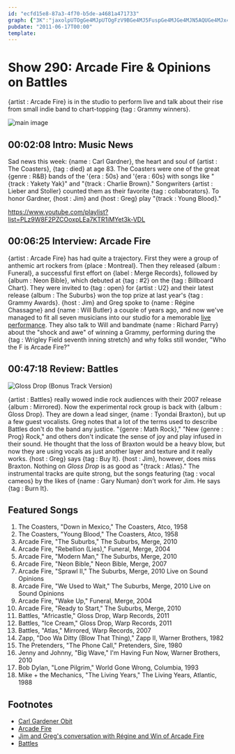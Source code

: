 ```yaml
---
id: "ecfd15e8-87a3-4f70-b5de-a4681a471733"
graph: {"3K":"jaxolpUTOgGe4MJpUTOgFzV9BGe4MJ5FuspGe4MJGe4MJN5AQUGe4MJx44J3FzV9BaoXGT5FuspaoXGT","AP":"QFvMbtLUuoRuaOCtLUuonbH2LtLUuoRUWkntLUuoM09fvtLUuoLpPWbtLUuoO2iegtLUuoXtcZJtLUuoZ7UsQtLUuoO2iegRUWknM09fvRUWknLpPWbRUWkn","26U":"0PGBJ8hEl98hEl9UrrZO8hEl9BG59b8hEl9llX368hEl9iiLwT0PGBJOfRGwBG59bBHUh197qipBG59bBG59bgMit697qipBHm1GX6cfdgMit6BHUh1NdVwR"}
pubdate: "2011-06-17T00:00"
template: 
---
```






# Show 290: Arcade Fire & Opinions on Battles

{artist : Arcade Fire} is in the studio to perform live and talk about their rise from small indie band to chart-topping {tag : Grammy winners}.

![main image](https://static.soundopinions.org/images/2011/arcadefire.jpg)



## 00:02:08 Intro: Music News

Sad news this week: {name : Carl Gardner}, the heart and soul of {artist : The Coasters}, {tag : died} at age 83. The Coasters were one of the great {genre : R&B} bands of the '{era : 50s} and '{era : 60s} with songs like "{track : Yakety Yak}" and "{track : Charlie Brown}." Songwriters {artist : Lieber and Stoller} counted them as their favorite {tag : collaborators}. To honor Gardner, {host : Jim} and {host : Greg} play "{track : Young Blood}."

https://www.youtube.com/playlist?list=PLz9W8F2PZCOoxpLEa7KTR1iMYet3k-VDL



## 00:06:25 Interview: Arcade Fire

{artist : Arcade Fire} has had quite a trajectory. First they were a group of anthemic art rockers from {place : Montreal}. Then they released {album : Funeral}, a successful first effort on {label : Merge Records}, followed by {album : Neon Bible}, which debuted at {tag : #2} on the {tag : Billboard Chart}. They were invited to {tag : open} for {artist : U2} and their latest release {album : The Suburbs} won the top prize at last year's {tag : Grammy Awards}. {host : Jim} and Greg spoke to {name : Régine Chassagne} and {name : Will Butler} a couple of years ago, and now we've managed to fit all seven musicians into our studio for a memorable [live performance](http://www.wbez.org/content/arcade-fire-premiere-new-arrangements-sprawl-ii-and-we-used-wait-sound-opinions). They also talk to Will and bandmate {name : Richard Parry} about the "shock and awe" of winning a Grammy, performing during the {tag : Wrigley Field seventh inning stretch} and why folks still wonder, "Who the F is Arcade Fire?"



## 00:47:18 Review: Battles

![Gloss Drop (Bonus Track Version)](https://static.soundopinions.org/assets/290/26U0.jpg)

{artist : Battles} really wowed indie rock audiences with their 2007 release {album : Mirrored}. Now the experimental rock group is back with {album : Gloss Drop}. They are down a lead singer, {name : Tyondai Braxton}, but up a few guest vocalists. Greg notes that a lot of the terms used to describe Battles don't do the band any justice. "{genre : Math Rock}," "New {genre : Prog} Rock," and others don't indicate the sense of joy and play infused in their sound. He thought that the loss of Braxton would be a heavy blow, but now they are using vocals as just another layer and texture and it really works. {host : Greg} says {tag : Buy It}. {host : Jim}, however, does miss Braxton. Nothing on *Gloss Drop* is as good as "{track : Atlas}." The instrumental tracks are quite strong, but the songs featuring {tag : vocal cameos} by the likes of {name : Gary Numan} don't work for Jim. He says {tag : Burn It}.



## Featured Songs

1. The Coasters, "Down in Mexico," The Coasters, Atco, 1958
2. The Coasters, "Young Blood," The Coasters, Atco, 1958
3. Arcade Fire, "The Suburbs," The Suburbs, Merge, 2010
4. Arcade Fire, "Rebellion (Lies)," Funeral, Merge, 2004
5. Arcade Fire, "Modern Man," The Suburbs, Merge, 2010
6. Arcade Fire, "Neon Bible," Neon Bible, Merge, 2007
7. Arcade Fire, "Sprawl II," The Suburbs, Merge, 2010 Live on Sound Opinions
8. Arcade Fire, "We Used to Wait," The Suburbs, Merge, 2010 Live on Sound Opinions
9. Arcade Fire, "Wake Up," Funeral, Merge, 2004
10. Arcade Fire, "Ready to Start," The Suburbs, Merge, 2010
11. Battles, "Africastle," Gloss Drop, Warp Records, 2011
12. Battles, "Ice Cream," Gloss Drop, Warp Records, 2011
13. Battles, "Atlas," Mirrored, Warp Records, 2007
14. Zapp, "Doo Wa Ditty (Blow That Thing)," Zapp II, Warner Brothers, 1982
15. The Pretenders, "The Phone Call," Pretenders, Sire, 1980
16. Jenny and Johnny, "Big Wave," I'm Having Fun Now, Warner Brothers, 2010
17. Bob Dylan, "Lone Pilgrim," World Gone Wrong, Columbia, 1993
18. Mike + the Mechanics, "The Living Years," The Living Years, Atlantic, 1988



## Footnotes

- [Carl Gardener Obit](http://www.nytimes.com/2011/06/14/arts/music/carl-gardner-lead-singer-of-coasters-dies-at-83.html)
- [Arcade Fire](http://arcadefire.com/site/)
- [Jim and Greg's conversation with Régine and Win of Arcade Fire](/show/85)
- [Battles](http://bttls.com/)